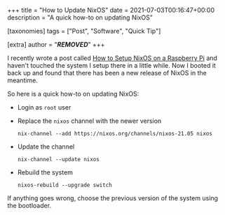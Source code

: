 +++
title = "How to Update NixOS"
date = 2021-07-03T00:16:47+00:00
description = "A quick how-to on updating NixOS"

[taxonomies]
tags = ["Post", "Software", "Quick Tip"]

[extra]
author = "***REMOVED***"
+++

I recently wrote a post called [How to Setup NixOS on a Raspberry Pi](@/setup-nixos-on-a-raspberry-pi/index.md) and haven't touched the system I setup there in a little while. Now I booted it back up and found that there has been a new release of NixOS in the meantime.

So here is a quick how-to on updating NixOS:

- Login as `root` user
- Replace the `nixos` channel with the newer version

  ```shell
  nix-channel --add https://nixos.org/channels/nixos-21.05 nixos
  ```
- Update the channel

  ```shell
  nix-channel --update nixos
  ```
- Rebuild the system

   ```shell
   nixos-rebuild --upgrade switch
   ```
If anything goes wrong, choose the previous version of the system using the bootloader.

